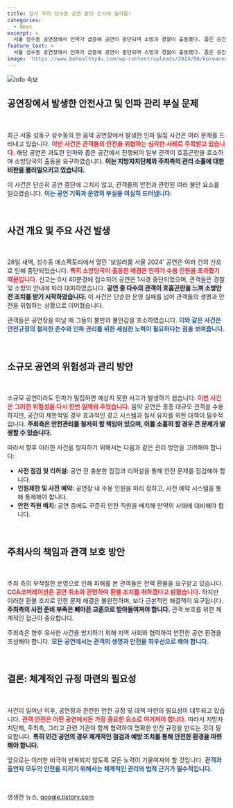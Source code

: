 ```yaml
---
title: 압사 우려 성수동 공연 중단 소식에 놀라움!
categories:
  - News
excerpt: >
  서울 성수동 공연장에서 인파가 급증해 공연이 중단되며 소방과 경찰이 출동했다. 좁은 공간에 수용 인원을 초과한 상황에서 관객 5명이 호흡곤란을 호소, 주최 측의 안전 관리 부실이 도마에 올랐다.
feature_text: >
  서울 성수동 공연장에서 인파가 급증해 공연이 중단되며 소방과 경찰이 출동했다. 좁은 공간에 수용 인원을 초과한 상황에서 관객 5명이 호흡곤란을 호소, 주최 측의 안전 관리 부실이 도마에 올랐다.
image: 'https://www.behealthy4u.com/wp-content/uploads/2024/06/koreanews.jpg'
---
```


<p><img src="https://www.behealthy4u.com/wp-content/uploads/2024/06/koreanews.jpg" alt="info 속보" /></p>

<h2 data-ke-size="size26">공연장에서 발생한 안전사고 및 인파 관리 부실 문제</h2>

<p data-ke-size="size16">&nbsp;</p>

<p>최근 서울 성동구 성수동의 한 음악 공연장에서 발생한 인파 밀집 사건은 여러 문제를 드러내고 있습니다. <b><span style="color: #ee2323;">이번 사건은 관객들의 안전을 위협하는 심각한 사례로 주목받고 있습니다.</span></b> 해당 공연은 과도한 인파와 좁은 공간에서 진행되어 일부 관객이 호흡곤란을 호소하며 소방당국의 출동을 요구하였습니다. <b><span style="background-color: #21538527;">이는 지방자치단체와 주최측의 관리 소홀에 대한 비판을 불러일으키고 있습니다.</span></b></p>

<p>이 사건은 단순히 공연 중단에 그치지 않고, 관객들의 안전과 관련된 여러 불안 요소를 일으켰습니다. <b><span style="color: #1a5490;">이는 공연 기획과 운영의 부실을 여실히 드러냅니다.</span></b> </p>

<p data-ke-size="size16">&nbsp;</p>

<h2 data-ke-size="size26">사건 개요 및 주요 사건 발생</h2>

<p data-ke-size="size16">&nbsp;</p>

<p>28일 새벽, 성수동 에스팩토리에서 열린 '보일러룸 서울 2024' 공연은 여러 건의 신호로 인해 중단되었습니다. <b><span style="color: #ee2323;">특히 소방당국이 출동한 배경은 인파가 수용 인원을 초과했기 때문입니다.</span></b> 신고는 0시 40분경에 접수되어 공연은 1시경 중단되었으며, 관객들은 경찰 및 소방의 안내에 따라 대피하였습니다. <b><span style="background-color: #21538527;">공연 중 다수의 관객이 호흡곤란을 느껴 소방안전 조치를 받기 시작하였습니다.</span></b> 이 사건은 단순한 운영 실패를 넘어 관객들의 생명과 안전을 위협하는 상황으로 이어졌습니다.</p>

<p>관객들은 공연장을 떠날 때 그들의 불만과 불안감을 호소하였습니다. <b><span style="color: #1a5490;">이와 같은 사건은 안전규정의 철저한 준수와 인파 관리를 위한 세심한 노력이 필요하다는 점을 보여줍니다.</span></b></p>

<p data-ke-size="size16">&nbsp;</p>

<h2 data-ke-size="size26">소규모 공연의 위험성과 관리 방안</h2>

<p data-ke-size="size16">&nbsp;</p>

<p>소규모 공연이라도 인파가 밀집하면 예상치 못한 사고가 발생하기 쉽습니다. <b><span style="color: #ee2323;">이번 사건은 그러한 위험성을 다시 한번 일깨워 주었습니다.</span></b> 음악 공연은 종종 대규모 관객을 수용하지만, 공간이 제한적일 경우 효과적인 경고 시스템과 질서 유지를 위한 대책이 필수적입니다. <b><span style="background-color: #21538527;">주최측은 안전관리를 철저히 할 책임이 있으며, 이를 소홀히 할 경우 큰 문제가 발생할 수 있습니다.</span></b> </p>

<p>따라서 향후 이러한 사건을 방지하기 위해서는 다음과 같은 관리 방안을 고려해야 합니다:</p>

<ul>
    <li><b>사전 점검 및 리허설:</b> 공연 전 충분한 점검과 리허설을 통해 안전 문제를 점검해야 합니다.</li>
    <li><b>인원제한 및 사전 예약:</b> 공연장 내 수용 인원을 미리 정하고, 사전 예약 시스템을 통해 통제해야 합니다.</li>
    <li><b>안전 직원 배치:</b> 공연 중에도 꾸준히 안전 직원을 배치해 만약의 사태에 대비해야 합니다.</li>
</ul>

<p data-ke-size="size16">&nbsp;</p>

<h2 data-ke-size="size26">주최사의 책임과 관객 보호 방안</h2>

<p data-ke-size="size16">&nbsp;</p>

<p>주최 측의 부적절한 운영으로 인해 피해를 본 관객들은 전액 환불을 요구받고 있습니다. <b><span style="color: #ee2323;">CCA코퍼레이션은 공연 취소와 관련하여 환불 조치를 취하겠다고 밝혔습니다.</span></b> 하지만 이러한 환불 조치로 인한 문제 해결은 불완전하며, 보다 근본적인 해결책이 요구됩니다. <b><span style="background-color: #21538527;">주최측의 사전 준비 부족은 뼈아픈 교훈으로 받아들여져야 합니다.</span></b> 관객 보호를 위한 체계적인 접근이 중요합니다.</p>

<p>주최측은 향후 유사한 사건을 방지하기 위해 지역 사회와 협력하여 안전한 공연 환경을 조성해야 합니다. <b><span style="color: #1a5490;">모든 공연에서는 관객의 생명과 안전을 최우선으로 해야 합니다.</span></b></p>

<p data-ke-size="size16">&nbsp;</p>

<h2 data-ke-size="size26">결론: 체계적인 규정 마련의 필요성</h2>

<p data-ke-size="size16">&nbsp;</p>

<p>사건이 일어난 이후, 공연장과 관련한 안전 규정 및 대책 마련의 필요성이 대두되고 있습니다. <b><span style="color: #ee2323;">관객 안전은 어떤 공연에서든 가장 중요한 요소로 여겨져야 합니다.</span></b> 따라서 지방자치단체, 주최측, 그리고 관련 기관이 함께 협력하여 명확한 안전 규정을 만드는 것이 필요합니다. <b><span style="background-color: #21538527;">특히 민간 공연의 경우 체계적인 점검과 예방 조치를 통해 안전한 환경을 마련해야 합니다.</span></b> </p>

<p>앞으로는 이러한 비극이 반복되지 않도록 모든 노력이 기울여져야 할 것입니다. <b><span style="color: #1a5490;">관객과 출연자 모두의 안전을 지키기 위해서는 체계적인 관리와 법적 근거가 필수적입니다.</span></b></p>

<p data-ke-size="size16">&nbsp;</p>
생생한 뉴스, <a href="https://qoogle.tistory.com" rel="dofollow">qoogle.tistory.com</a>


